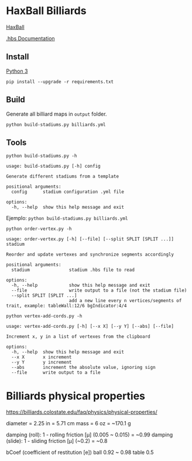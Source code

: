# HaxBall Billiards

[HaxBall](https://www.haxball.com/play)

[.hbs Documentation](https://github.com/haxball/haxball-issues/wiki/Stadium-(.hbs)-File)

## Install

[Python 3](https://www.python.org/downloads/)

`pip install --upgrade -r requirements.txt`

## Build

Generate all billiard maps in `output` folder.

`python build-stadiums.py billiards.yml`

## Tools

`python build-stadiums.py -h`

```
usage: build-stadiums.py [-h] config

Generate different stadiums from a template

positional arguments:
  config      stadium configuration .yml file

options:
  -h, --help  show this help message and exit
```

Ejemplo: `python build-stadiums.py billiards.yml`

`python order-vertex.py -h`

```
usage: order-vertex.py [-h] [--file] [--split SPLIT [SPLIT ...]] stadium

Reorder and update vertexes and synchronize segments accordingly

positional arguments:
  stadium               stadium .hbs file to read

options:
  -h, --help            show this help message and exit
  --file                write output to a file (not the stadium file)
  --split SPLIT [SPLIT ...]
                        add a new line every n vertices/segments of trait, example: tableWall:12/6 bgIndicator:4/4
```

`python vertex-add-cords.py -h`

```
usage: vertex-add-cords.py [-h] [--x X] [--y Y] [--abs] [--file]

Increment x, y in a list of vertexes from the clipboard

options:
  -h, --help  show this help message and exit
  --x X       x increment
  --y Y       y increment
  --abs       increment the absolute value, ignoring sign
  --file      write output to a file
```

# Billiards physical properties

https://billiards.colostate.edu/faq/physics/physical-properties/

diameter = 2.25 in = 5.71 cm
mass = 6 oz = ~170.1 g

damping (roll): 1 - rolling friction [μ] (0.005 ~ 0.015) = ~0.99
damping (slide): 1 - sliding friction [μ] (~0.2) = ~0.8

bCoef (coefficient of restitution [e])
  ball 0.92 ~ 0.98
  table 0.5
